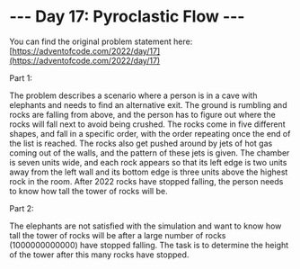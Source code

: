 # --- Day 17: Pyroclastic Flow ---

You can find the original problem statement here: [https://adventofcode.com/2022/day/17](https://adventofcode.com/2022/day/17)

Part 1:

The problem describes a scenario where a person is in a cave with elephants and needs to find an alternative exit. The ground is rumbling and rocks are falling from above, and the person has to figure out where the rocks will fall next to avoid being crushed. The rocks come in five different shapes, and fall in a specific order, with the order repeating once the end of the list is reached. The rocks also get pushed around by jets of hot gas coming out of the walls, and the pattern of these jets is given. The chamber is seven units wide, and each rock appears so that its left edge is two units away from the left wall and its bottom edge is three units above the highest rock in the room. After 2022 rocks have stopped falling, the person needs to know how tall the tower of rocks will be.

Part 2:

The elephants are not satisfied with the simulation and want to know how tall the tower of rocks will be after a large number of rocks (1000000000000) have stopped falling. The task is to determine the height of the tower after this many rocks have stopped.




